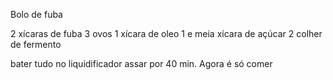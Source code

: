 Bolo de fuba

2 xícaras de fuba
3 ovos 
1 xícara de oleo 
1 e meia xícara de açúcar
2 colher de fermento


bater tudo no liquidificador
assar por 40 min.
Agora é só comer
